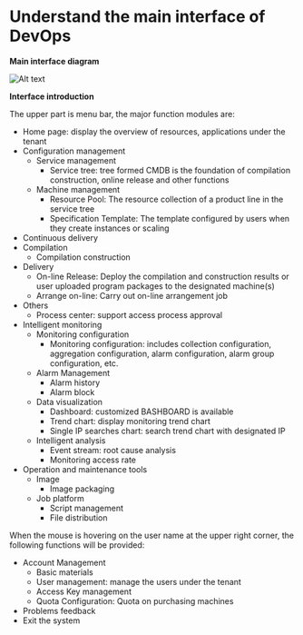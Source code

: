 # Understand the main interface of DevOps

**Main interface diagram**
 
![Alt text](https://github.com/jdcloudcom/cn/blob/DevOps/image/DevOps/Operation3.png)

**Interface introduction**

The upper part is menu bar, the major function modules are:
- Home page: display the overview of resources, applications under the tenant
- Configuration management
  - Service management
    - Service tree: tree formed CMDB is the foundation of compilation construction, online release and other functions
  - Machine management
    - Resource Pool: The resource collection of a product line in the service tree
    - Specification Template: The template configured by users when they create instances or scaling
- Continuous delivery
 - Compilation
    - Compilation construction
  - Delivery
    - On-line Release: Deploy the compilation and construction results or user uploaded program packages to the designated machine(s)
    - Arrange on-line: Carry out on-line arrangement job
  - Others
    - Process center: support access process approval
- Intelligent monitoring
  - Monitoring configuration  
    - Monitoring configuration: includes collection configuration, aggregation configuration, alarm configuration, alarm group configuration, etc.
  - Alarm Management
    - Alarm history
    - Alarm block
  - Data visualization
    - Dashboard: customized BASHBOARD is available
    - Trend chart: display monitoring trend chart
    - Single IP searches chart: search trend chart with designated IP
  - Intelligent analysis
    - Event stream: root cause analysis
    - Monitoring access rate
- Operation and maintenance tools
  - Image
    - Image packaging
  - Job platform
    - Script management
    - File distribution

When the mouse is hovering on the user name at the upper right corner, the following functions will be provided:
- Account Management
  - Basic materials
  - User management: manage the users under the tenant
  - Access Key management
  - Quota Configuration: Quota on purchasing machines
- Problems feedback
- Exit the system
